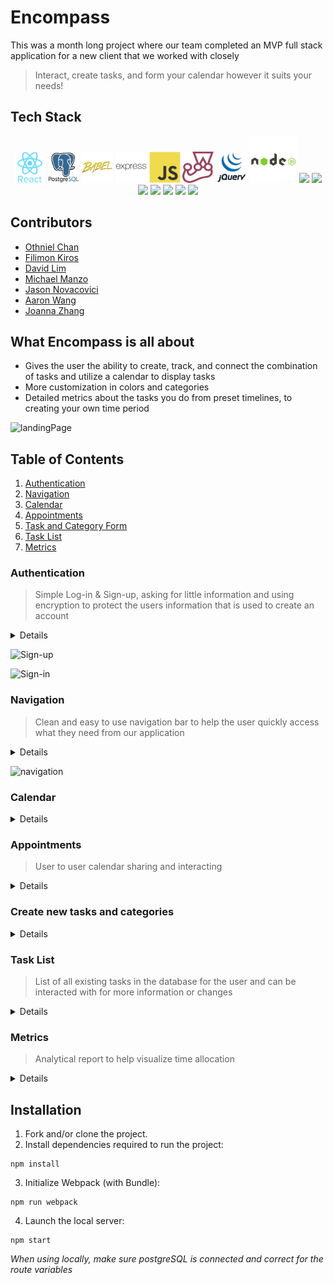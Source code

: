 # Encompass
This was a month long project where our team completed an MVP full stack application for a new client that we worked with closely
> Interact, create tasks, and form your calendar however it suits your needs!

## Tech Stack

<div align='center'>

<img src="https://raw.githubusercontent.com/devicons/devicon/1119b9f84c0290e0f0b38982099a2bd027a48bf1/icons/react/react-original-wordmark.svg" width="50">
<img src="https://github.com/devicons/devicon/blob/master/icons/postgresql/postgresql-original-wordmark.svg" width="50">
<img src="https://github.com/devicons/devicon/blob/master/icons/babel/babel-original.svg" width="50">
<img src="https://github.com/devicons/devicon/blob/master/icons/express/express-original-wordmark.svg" width="50">
<img src="https://github.com/devicons/devicon/blob/master/icons/javascript/javascript-original.svg" width="50">
<img src="https://github.com/devicons/devicon/blob/master/icons/jest/jest-plain.svg" width="50">
<img src="https://github.com/devicons/devicon/blob/master/icons/jquery/jquery-original-wordmark.svg" width="50">
<img src="https://github.com/devicons/devicon/blob/master/icons/nodejs/nodejs-original-wordmark.svg" width="75">
<img src="https://raw.githubusercontent.com/webpack/media/master/logo/logo-on-white-bg.png" width="100">
<img src="https://upload.wikimedia.org/wikipedia/commons/thumb/d/d1/Axios_%28computer_library%29_logo.svg/1280px-Axios_%28computer_library%29_logo.svg.png" width="100">
<img src="https://user-images.githubusercontent.com/4060187/61057426-4e5a4600-a3c3-11e9-9114-630743e05814.png" width="50">
<img src="https://i.imgur.com/RQ4ZoWc.png" width="100">
<img src="https://i.imgur.com/ty4pyuh.png" width="50">
<img src="https://mui.com/static/logo.png" width="50">
<img src="https://res.cloudinary.com/practicaldev/image/fetch/s--kyypBiVD--/c_imagga_scale,f_auto,fl_progressive,h_420,q_auto,w_1000/https://dev-to-uploads.s3.amazonaws.com/i/9ngdmhfexbyafu2p5cll.png" width="100">


</div>

## Contributors
- [Othniel Chan](https://github.com/othnielhr)
- [Filimon Kiros](https://github.com/FilimonK-Git)
- [David Lim](https://github.com/davidlim7223)
- [Michael Manzo](https://github.com/mpmanzo)
- [Jason Novacovici](https://github.com/JNovacovici)
- [Aaron Wang](https://github.com/Aaronw7)
- [Joanna Zhang](https://github.com/lyonqingmango)

## What Encompass is all about
- Gives the user the ability to create, track, and connect the combination of tasks and utilize a calendar to display tasks
- More customization in colors and categories
- Detailed metrics about the tasks you do from preset timelines, to creating your own time period

![landingPage](https://media.giphy.com/media/D1aIZBiOWyM9gdNhjM/giphy.gif)

## Table of Contents
1. [Authentication](#authentication)
2. [Navigation](#navigation)
3. [Calendar](#calendar)
4. [Appointments](#appointments)
5. [Task and Category Form](#create-new-tasks-and-categories)
6. [Task List](#task-list)
7. [Metrics](#metrics)

### Authentication
> Simple Log-in & Sign-up, asking for little information and using encryption to protect the users information that is used to create an account

<Details>

* Leveraging Postgres' hashing and salting to protect user information
* Offer cookies / localstorage to keep user logged in
* Using native alerts to inform the user when their information is incorrect 

</Details>

![Sign-up](https://media.giphy.com/media/s9dL1P50Hg7BUd18L1/giphy.gif)

![Sign-in](https://media.giphy.com/media/LdeCiV68ix6UiYxiLm/giphy.gif)


### Navigation
> Clean and easy to use navigation bar to help the user quickly access what they need from our application

<Details>

* Home Icon: Takes you back to the main page of the calendar (as a signed in user)
* Checkmark Icon: Takes you to the main view of all tasks and the forms to create new tasks or categories
* Bar Chart Icon: Takes you to the metrics for a more detailed look about your tasks and categories
* Exit Icon: Logs off the user and redirects to the landing page that is displayed for non-logged in users
 
</Details>

![navigation](https://media.giphy.com/media/CXm2mWH5T4lBzd0kna/giphy.gif)

### Calendar
>

<Details>



</Details>

### Appointments
> User to user calendar sharing and interacting

<Details>

* Provides users with an icon button which opens a modal to add appointments onto their calendar.
* Offers two icon buttons for tasks or appointments calendar to be shared to other users via the provided link.
* On viewing the shared appointments calendar, other users may book available appointments which automatically adds the event to their calendar.

</Details>

### Create new tasks and categories
>

<Details>



</Details>

### Task List
> List of all existing tasks in the database for the user and can be interacted with for more information or changes

<Details>

* Filter tasks based on complete or incomplete, with the ability to reset back to showing all tasks
* Checkmark boxes to easily showcase which tasks are considered complete. Can be interacted with to update in real time if they are complete or incomplete
* Comment bubble icon is interactable to have a pop up modle showcase more information about the task, as well as delete the task if the user chooses to do so
* Any tasks not 'scheduled' with a start time will show up by the calendar with matching color related to the category and color the user specified

</Details>

### Metrics
> Analytical report to help visualize time allocation

<Details>

* Offers a downloadable (PDF) report metrics of completed tasks
* Customizable by time frame and categories list
* Descriptive text indicating the number of tasks completed, including aggreate duration taken
* Pie chart displays time percentage allocated per category (chart legend clickable to add/remove a category from chart)
* Upon a specific category elected, bar chart displays time (in min) taken to complete each task in the category
* A sortable table showing a list of completed tasks with an editable duration's column (user can update the time spent on tasks)


</Details>

## Installation
1. Fork and/or clone the project.
2. Install dependencies required to run the project:
```
npm install
```
3. Initialize Webpack (with Bundle):
```
npm run webpack
```
4. Launch the local server:
```
npm start
```
*When using locally, make sure postgreSQL is connected and correct for the route variables*
